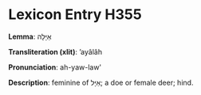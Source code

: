 # Lexicon Entry H355

**Lemma**: אַיָּלָה

**Transliteration (xlit)**: ʼayâlâh

**Pronunciation**: ah-yaw-law'

**Description**:
feminine of אַיָּל; a doe or female deer; hind.
